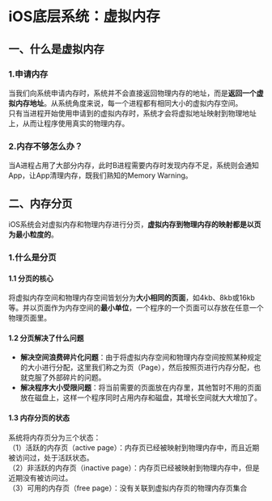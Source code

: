 # iOS底层系统：虚拟内存

## 一、什么是虚拟内存

### 1.申请内存

当我们向系统申请内存时，系统并不会直接返回物理内存的地址，而是**返回一个虚拟内存地址**。从系统角度来说，每一个进程都有相同大小的虚拟内存空间。  
只有当进程开始使用申请到的虚拟内存时，系统才会将虚拟地址映射到物理地址上，从而让程序使用真实的物理内存。

### 2.内存不够怎么办？  
当A进程占用了大部分内存，此时B进程需要内存时发现内存不足，系统则会通知App，让App清理内存，既我们熟知的Memory Warning。

## 二、内存分页

iOS系统会对虚拟内存和物理内存进行分页，**虚拟内存到物理内存的映射都是以页为最小粒度的**。

### 1.什么是分页
#### 1.1 分页的核心  
将虚拟内存空间和物理内存空间皆划分为**大小相同的页面**，如4kb、8kb或16kb等。并以页面作为内存空间的**最小单位**，一个程序的一个页面可以存放在任意一个物理页面里。
#### 1.2 分页解决了什么问题
- **解决空间浪费碎片化问题**：由于将虚拟内存空间和物理内存空间按照某种规定的大小进行分配，这里我们称之为页（Page），然后按照页进行内存分配，也就克服了外部碎片的问题。
- **解决程序大小受限问题**：将当前需要的页面放在内存里，其他暂时不用的页面放在磁盘上，这样一个程序同时占用内存和磁盘，其增长空间就大大增加了。

#### 1.3 内存分页的状态

系统将内存页分为三个状态：  
（1）活跃的内存页（active page）：内存页已经被映射到物理内存中，而且近期被访问过，处于活跃状态。  
（2）非活跃的内存页（inactive page）：内存页已经被映射到物理内存中，但是近期没有被访问过。  
（3）可用的内存页（free page）：没有关联到虚拟内存页的物理内存页集合
